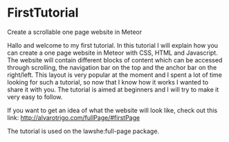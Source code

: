 # FirstTutorial
Create a scrollable one page website in Meteor

Hallo and welcome to my first tutorial. In this tutorial I will explain how you can create a one page website in Meteor with CSS, HTML and Javascript. The website will contain different blocks of content which can be accessed through scrolling, the navigation bar on the top and the anchor bar on the right/left. This layout is very popular at the moment and I spent a lot of time looking for such a tutorial, so now that I know how it works I wanted to share it with you. The tutorial is aimed at beginners and I will try to make it very easy to follow.

If you want to get an idea of what the website will look like, check out this link: http://alvarotrigo.com/fullPage/#firstPage

The tutorial is used on the lawshe:full-page package.

